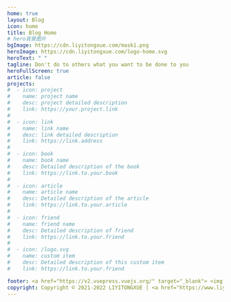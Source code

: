 ```yaml
---
home: true
layout: Blog
icon: home
title: Blog Home
# hero背景图片
bgImage: https://cdn.liyitongxue.com/mask1.png
heroImage: https://cdn.liyitongxue.com/logo-home.svg
heroText: " "
tagline: Don't do to others what you want to be done to you
heroFullScreen: true
article: false
projects:
#  - icon: project
#    name: project name
#    desc: project detailed description
#    link: https://your.project.link
#
#  - icon: link
#    name: link name
#    desc: link detailed description
#    link: https://link.address
#
#  - icon: book
#    name: book name
#    desc: Detailed description of the book
#    link: https://link.to.your.book
#
#  - icon: article
#    name: article name
#    desc: Detailed description of the article
#    link: https://link.to.your.article
#
#  - icon: friend
#    name: friend name
#    desc: Detailed description of friend
#    link: https://link.to.your.friend
#
#  - icon: /logo.svg
#    name: custom item
#    desc: Detailed description of this custom item
#    link: https://link.to.your.friend

footer: <a href="https://v2.vuepress.vuejs.org/" target="_blank"> <img src="https://img.shields.io/badge/Powered%20by-VuePress-brightgreen"> </a>  <a href="https://vuepress-theme-hope.github.io/v2/" target="_blank"> <img src="https://img.shields.io/badge/Theme-VuePress--theme--hope-blue"> </a>
copyright: Copyright © 2021-2022 LIYITONGXUE | <a href="https://www.liyitongxue.com" target="_blank">LIYITONGXUE's HomePage</a>
---
```

<!-- 
This is a blog home page demo.

To use this layout, you should set both `layout: Blog` and `home: true` in the page front matter.

For related configuration docs, please see [blog homepage](https://vuepress-theme-hope.github.io/v2/guide/blog/home/).
 -->